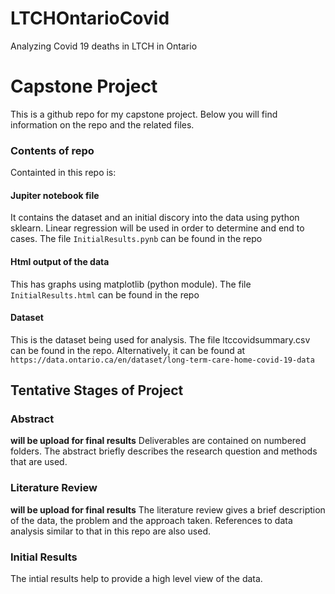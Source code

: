 # LTCHOntarioCovid
Analyzing Covid 19 deaths in LTCH in Ontario

# Capstone Project

This is a github repo for my capstone project. Below you will find information on the repo and the related files. 

### Contents of repo
Containted in this repo is:
#### Jupiter notebook file 
It contains the dataset and an initial discory into the data using python sklearn. Linear regression will be used in order to determine and end to cases. The file `InitialResults.pynb` can be found in the repo
#### Html output of the data 
This has graphs using matplotlib (python module). The file `InitialResults.html` can be found in the repo
#### Dataset
This is the dataset being used for analysis. The file ltccovidsummary.csv can be found in the repo. Alternatively, it can be found at `https://data.ontario.ca/en/dataset/long-term-care-home-covid-19-data`

## Tentative Stages of Project

### Abstract
**will be upload for final results**
Deliverables are contained on numbered folders.
The abstract briefly describes the research question and methods that are used.

### Literature Review
**will be upload for final results**
The literature review gives a brief description of the data, the problem and the approach taken. References to data analysis similar to that in this repo are also used. 

### Initial Results
The intial results help to provide a high level view of the data.


